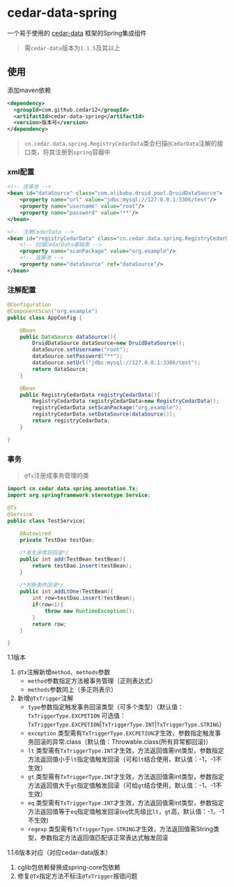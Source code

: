 # cedar-data-spring
一个易于使用的 [cedar-data](https://github.com/cedar12/cedar-data.git) 框架的Spring集成组件

> 需`cedar-data`版本为`1.1.5`及其以上

## 使用

添加maven依赖
```xml
<dependency>
  <groupId>com.github.cedar12</groupId>
  <artifactId>cedar-data-spring</artifactId>
  <version>版本号</version>
</dependency>
```


> `cn.cedar.data.spring.RegistryCedarData`类会扫描`@CedarData`注解的接口类，将其注册到`spring`容器中


### xml配置
```xml
<!-- 连接池 -->
<bean id="dataSource" class="com.alibaba.druid.pool.DruidDataSource">
    <property name="url" value="jdbc:mysql://127.0.0.1:3306/test"/>
    <property name="username" value="root"/>
    <property name="password" value="**"/>
</bean>

<!-- 注册CedarData -->
<bean id="registryCedarData" class="cn.cedar.data.spring.RegistryCedarData">
    <!-- 扫描CedarData基础类 -->
    <property name="scanPackage" value="org.example"/>
    <!-- 连接池 -->
    <property name="dataSource" ref="dataSource"/>
</bean>
```

### 注解配置
```java
@Configuration
@ComponentScan("org.example")
public class AppConfig {

    @Bean
    public DataSource dataSource(){
        DruidDataSource dataSource=new DruidDataSource();
        dataSource.setUsername("root");
        dataSource.setPassword("**");
        dataSource.setUrl("jdbc:mysql://127.0.0.1:3306/test");
        return dataSource;
    }

    @Bean
    public RegistryCedarData registryCedarData(){
        RegistryCedarData registryCedarData=new RegistryCedarData();
        registryCedarData.setScanPackage("org.example");
        registryCedarData.setDataSource(dataSource());
        return registryCedarData;
    }

}
```

### 事务
> `@Tx`注册成事务管理的类
```java
import cn.cedar.data.spring.annotation.Tx;
import org.springframework.stereotype.Service;

@Tx
@Service
public class TestService{
    
    @Autowired
    private TestDao testDao;    

    /*发生异常将回滚*/    
    public int add(TestBean testBean){
        return testDao.insert(testBean);
    }
    
    /*判断条件回滚*/
    public int addLtOne(TestBean){
        int row=testDao.insert(testBean);
        if(row<1){
            throw new RuntimeException();
        }
        return row;
    }

}
```
1.1版本
1. `@Tx`注解新增`method`、`methods`参数
    - `method`参数指定方法被事务管理（正则表达式）
    - `methods`参数同上（多正则表示）
2. 新增`@TxTrigger`注解
    - `type`参数指定触发事务回滚类型（可多个类型）（默认值：`TxTriggerType.EXCPETION` 可选值：`TxTriggerType.EXCPETION`|`TxTriggerType.INT`|`TxTriggerType.STRING`）
    - `exception` 类型需有`TxTriggerType.EXCPETION`才生效，参数指定触发事务回滚的异常.class（默认值：Throwable.class(所有异常都回滚)）
    - `lt` 类型需有`TxTriggerType.INT`才生效，方法返回值需int类型，参数指定方法返回值小于`lt`指定值触发回滚（可和`lt`结合使用，默认值：-1，-1不生效）
    - `gt` 类型需有`TxTriggerType.INT`才生效，方法返回值需int类型，参数指定方法返回值大于`gt`指定值触发回滚（可给`gt`结合使用，默认值：-1，-1不生效）
    - `eq` 类型需有`TxTriggerType.INT`才生效，方法返回值需int类型，参数指定方法返回值等于`eq`指定值触发回滚(`eq`优先级比`lt`，`gt`高，默认值：-1，-1不生效)
    - `regexp` 类型需有`TxTriggerType.STRING`才生效，方法返回值需String类型，参数指定方法返回值匹配该正常表达式触发回滚

1.1.6版本对应（对应cedar-data版本）
1. cglib包依赖替换成spring-core包依赖
2. 修复`@Tx`指定方法不标注`@TxTrigger`报错问题